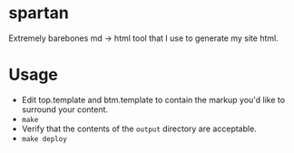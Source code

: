 # spartan

Extremely barebones md -> html tool that I use to generate my site html.

# Usage

* Edit top.template and btm.template to contain the markup you'd like to surround your content.
* `make`
* Verify that the contents of the `output` directory are acceptable.
* `make deploy`

